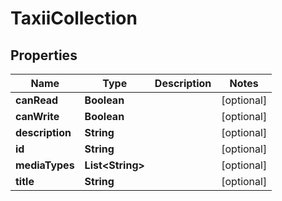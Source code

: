 
# TaxiiCollection

## Properties
Name | Type | Description | Notes
------------ | ------------- | ------------- | -------------
**canRead** | **Boolean** |  |  [optional]
**canWrite** | **Boolean** |  |  [optional]
**description** | **String** |  |  [optional]
**id** | **String** |  |  [optional]
**mediaTypes** | **List&lt;String&gt;** |  |  [optional]
**title** | **String** |  |  [optional]



